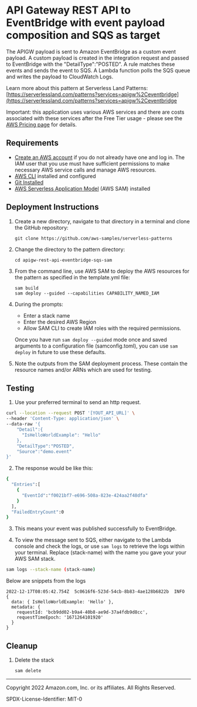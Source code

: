 # API Gateway REST API to EventBridge with event payload composition and SQS as target

The APIGW payload is sent to Amazon EventBridge as a custom event payload. A custom payload is created in the integration request and passed to EventBridge with the "DetailType":"POSTED". A rule matches these events and sends the event to SQS. A Lambda function polls the SQS queue and writes the payload to CloudWatch Logs.

Learn more about this pattern at Serverless Land Patterns: [https://serverlessland.com/patterns?services=apigw%2Ceventbridge](https://serverlessland.com/patterns?services=apigw%2Ceventbridge

Important: this application uses various AWS services and there are costs associated with these services after the Free Tier usage - please see the [AWS Pricing page](https://aws.amazon.com/pricing/) for details.

## Requirements

* [Create an AWS account](https://portal.aws.amazon.com/gp/aws/developer/registration/index.html) if you do not already have one and log in. The IAM user that you use must have sufficient permissions to make necessary AWS service calls and manage AWS resources.
* [AWS CLI](https://docs.aws.amazon.com/cli/latest/userguide/install-cliv2.html) installed and configured
* [Git Installed](https://git-scm.com/book/en/v2/Getting-Started-Installing-Git)
* [AWS Serverless Application Model](https://docs.aws.amazon.com/serverless-application-model/latest/developerguide/serverless-sam-cli-install.html) (AWS SAM) installed

## Deployment Instructions

1. Create a new directory, navigate to that directory in a terminal and clone the GitHub repository:
    ```
    git clone https://github.com/aws-samples/serverless-patterns
    ```
2. Change the directory to the pattern directory:
    ```
    cd apigw-rest-api-eventbridge-sqs-sam
    ```
3. From the command line, use AWS SAM to deploy the AWS resources for the pattern as specified in the template.yml file:
    ```
    sam build
    sam deploy --guided --capabilities CAPABILITY_NAMED_IAM
    ```
4. During the prompts:
    * Enter a stack name
    * Enter the desired AWS Region
    * Allow SAM CLI to create IAM roles with the required permissions.

    Once you have run `sam deploy --guided` mode once and saved arguments to a configuration file (samconfig.toml), you can use `sam deploy` in future to use these defaults.

5. Note the outputs from the SAM deployment process. These contain the resource names and/or ARNs which are used for testing.

## Testing

1. Use your preferred terminal to send an http request.

```bash
curl --location --request POST '[YOUT_API_URL]' \
--header 'Content-Type: application/json' \
--data-raw '{
    "Detail":{ 
      "IsHelloWorldExample": "Hello" 
    },
    "DetailType":"POSTED",
    "Source":"demo.event"
}'
```

2. The response would be like this:

```bash
{
  "Entries":[
    {
      "EventId":"f0021bf7-e696-508a-823e-424aa2f48dfa"
    }
  ],
  "FailedEntryCount":0
} 
```

3. This means your event was published successfully to EventBridge.

4. To view the message sent to SQS, either navigate to the Lambda console and check the logs, or use `sam logs` to retrieve the logs within your terminal. Replace (stack-name) with the name you gave your your AWS SAM stack.

```bash
sam logs --stack-name (stack-name)
```

Below are snippets from the logs
```
2022-12-17T08:05:42.754Z  5c0616f6-523d-54cb-8b83-4ae128b6822b  INFO  {
  data: { IsHelloWorldExample: 'Hello' },
  metadata: {
    requestId: 'bcb9dd02-b9a4-40b8-ae9d-37a4fdb9d8cc',
    requestTimeEpoch: '1671264101920'
  }
}

```

## Cleanup

1. Delete the stack
    ```bash
    sam delete
    ```
----

Copyright 2022 Amazon.com, Inc. or its affiliates. All Rights Reserved.

SPDX-License-Identifier: MIT-0
